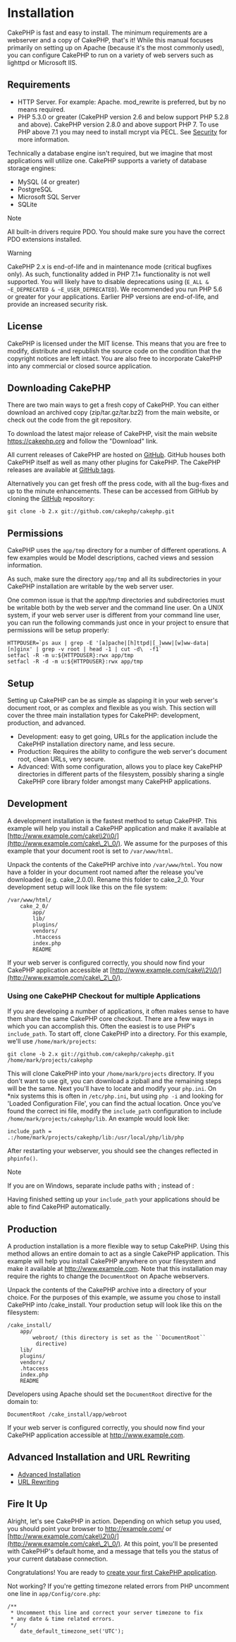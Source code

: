 # Installation

CakePHP is fast and easy to install. The minimum requirements are a webserver
and a copy of CakePHP, that's it! While this manual focuses primarily on setting
up on Apache (because it's the most commonly used), you can configure CakePHP to
run on a variety of web servers such as lighttpd or Microsoft IIS.

## Requirements

- HTTP Server. For example: Apache. mod_rewrite is preferred, but by no means
  required.
- PHP 5.3.0 or greater (CakePHP version 2.6 and below support PHP 5.2.8 and
  above). CakePHP version 2.8.0 and above support PHP 7. To use PHP above 7.1
  you may need to install mcrypt via PECL. See
  [Security](core-utility-libraries/security) for more information.

Technically a database engine isn't required, but we imagine that most
applications will utilize one. CakePHP supports a variety of database storage
engines:

- MySQL (4 or greater)
- PostgreSQL
- Microsoft SQL Server
- SQLite

> [!NOTE]
> All built-in drivers require PDO. You should make sure you have the correct
> PDO extensions installed.

> [!WARNING]
> CakePHP 2.x is end-of-life and in maintenance mode (critical bugfixes only).
> As such, functionality added in PHP 7.1+ functionality is not well
> supported. You will likely have to disable deprecations using (`E_ALL & ~E_DEPRECATED & ~E_USER_DEPRECATED`). We recommended you run PHP 5.6 or greater
> for your applications. Earlier PHP versions are end-of-life, and
> provide an increased security risk.

## License

CakePHP is licensed under the MIT license. This means that you are free to
modify, distribute and republish the source code on the condition that the
copyright notices are left intact. You are also free to incorporate CakePHP
into any commercial or closed source application.

## Downloading CakePHP

There are two main ways to get a fresh copy of CakePHP. You can either download
an archived copy (zip/tar.gz/tar.bz2) from the main website, or check out the
code from the git repository.

To download the latest major release of CakePHP, visit the main website
<https://cakephp.org> and follow the "Download" link.

All current releases of CakePHP are hosted on
[GitHub](https://github.com/cakephp/cakephp). GitHub houses both CakePHP itself
as well as many other plugins for CakePHP. The CakePHP releases are available at
[GitHub tags](https://github.com/cakephp/cakephp/tags).

Alternatively you can get fresh off the press code, with all the bug-fixes and
up to the minute enhancements. These can be accessed from GitHub by cloning the
[GitHub]() repository:

    git clone -b 2.x git://github.com/cakephp/cakephp.git

## Permissions

CakePHP uses the `app/tmp` directory for a number of different operations. A
few examples would be Model descriptions, cached views and session information.

As such, make sure the directory `app/tmp` and all its subdirectories in your
CakePHP installation are writable by the web server user.

One common issue is that the app/tmp directories and subdirectories must be
writable both by the web server and the command line user. On a UNIX system, if
your web server user is different from your command line user, you can run the
following commands just once in your project to ensure that permissions will be
setup properly:

    HTTPDUSER=`ps aux | grep -E '[a]pache|[h]ttpd|[_]www|[w]ww-data|[n]ginx' | grep -v root | head -1 | cut -d\  -f1`
    setfacl -R -m u:${HTTPDUSER}:rwx app/tmp
    setfacl -R -d -m u:${HTTPDUSER}:rwx app/tmp

## Setup

Setting up CakePHP can be as simple as slapping it in your web server's document
root, or as complex and flexible as you wish. This section will cover the three
main installation types for CakePHP: development, production, and advanced.

- Development: easy to get going, URLs for the application include the CakePHP
  installation directory name, and less secure.
- Production: Requires the ability to configure the web server's document root,
  clean URLs, very secure.
- Advanced: With some configuration, allows you to place key CakePHP
  directories in different parts of the filesystem, possibly sharing a single
  CakePHP core library folder amongst many CakePHP applications.

## Development

A development installation is the fastest method to setup CakePHP. This example
will help you install a CakePHP application and make it available at
[http://www.example.com/cake\\2\\0/](http://www.example.com/cake\_2\_0/). We assume for the purposes of this example
that your document root is set to `/var/www/html`.

Unpack the contents of the CakePHP archive into `/var/www/html`. You now have
a folder in your document root named after the release you've downloaded (e.g.
cake_2.0.0). Rename this folder to cake_2_0. Your development setup will look
like this on the file system:

    /var/www/html/
        cake_2_0/
            app/
            lib/
            plugins/
            vendors/
            .htaccess
            index.php
            README

If your web server is configured correctly, you should now find your CakePHP
application accessible at [http://www.example.com/cake\\2\\0/](http://www.example.com/cake\_2\_0/).

### Using one CakePHP Checkout for multiple Applications

If you are developing a number of applications, it often makes sense to have
them share the same CakePHP core checkout. There are a few ways in which you can
accomplish this. Often the easiest is to use PHP's `include_path`. To start
off, clone CakePHP into a directory. For this example, we'll use
`/home/mark/projects`:

    git clone -b 2.x git://github.com/cakephp/cakephp.git /home/mark/projects/cakephp

This will clone CakePHP into your `/home/mark/projects` directory. If you
don't want to use git, you can download a zipball and the remaining steps will
be the same. Next you'll have to locate and modify your `php.ini`. On \*nix
systems this is often in `/etc/php.ini`, but using `php -i` and looking for
'Loaded Configuration File', you can find the actual location. Once you've found
the correct ini file, modify the `include_path` configuration to include
`/home/mark/projects/cakephp/lib`. An example would look like:

    include_path = .:/home/mark/projects/cakephp/lib:/usr/local/php/lib/php

After restarting your webserver, you should see the changes reflected in
`phpinfo()`.

> [!NOTE]
> If you are on Windows, separate include paths with ; instead of :

Having finished setting up your `include_path` your applications should be
able to find CakePHP automatically.

## Production

A production installation is a more flexible way to setup CakePHP. Using this
method allows an entire domain to act as a single CakePHP application. This
example will help you install CakePHP anywhere on your filesystem and make it
available at <http://www.example.com>. Note that this installation may require the
rights to change the `DocumentRoot` on Apache webservers.

Unpack the contents of the CakePHP archive into a directory of your choice. For
the purposes of this example, we assume you chose to install CakePHP into
/cake_install. Your production setup will look like this on the filesystem:

    /cake_install/
        app/
            webroot/ (this directory is set as the ``DocumentRoot``
             directive)
        lib/
        plugins/
        vendors/
        .htaccess
        index.php
        README

Developers using Apache should set the `DocumentRoot` directive for the domain
to:

    DocumentRoot /cake_install/app/webroot

If your web server is configured correctly, you should now find your CakePHP
application accessible at <http://www.example.com>.

## Advanced Installation and URL Rewriting

- [Advanced Installation](installation/advanced-installation)
- [URL Rewriting](installation/url-rewriting)

## Fire It Up

Alright, let's see CakePHP in action. Depending on which setup you used, you
should point your browser to <http://example.com/> or
[http://www.example.com/cake\\2\\0/](http://www.example.com/cake\_2\_0/). At this point, you'll be presented with
CakePHP's default home, and a message that tells you the status of your current
database connection.

Congratulations! You are ready to [create your first CakePHP application](getting-started).

Not working? If you're getting timezone related errors from PHP uncomment one
line in `app/Config/core.php`:

    /**
     * Uncomment this line and correct your server timezone to fix
     * any date & time related errors.
     */
        date_default_timezone_set('UTC');
